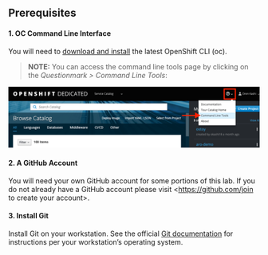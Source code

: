 ## Prerequisites

#### 1. OC Command Line Interface
You will need to [download and install](https://docs.openshift.com/dedicated/cli_reference/get_started_cli.html#installing-the-cli) the latest OpenShift CLI (oc).  

> **NOTE:** You can access the command line tools page by clicking on the *Questionmark > Command Line Tools*:

![CLI Tools](images/0-cli_tools_page.png)

#### 2. A GitHub Account
You will need your own GitHub account for some portions of this lab.  If you do not already have a GitHub account please visit <https://github.com/join to create your account>.

#### 3. Install Git

Install Git on your workstation.  See the official [Git documentation](https://git-scm.com/book/en/v2/Getting-Started-Installing-Git) for instructions per your workstation’s operating system.
